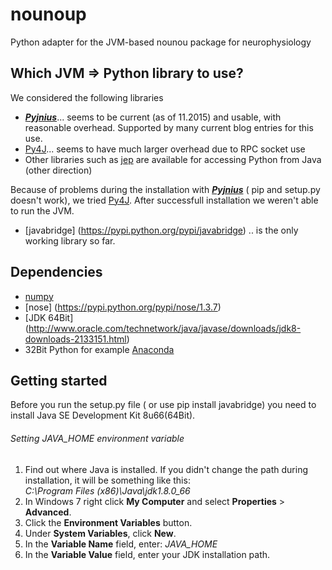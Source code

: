 # nounoup
Python adapter for the JVM-based nounou package for neurophysiology


## Which JVM => Python library to use?

We considered the following libraries

+  ___[Pyjnius](https://pyjnius.readthedocs.org/en/latest/)___... seems to be current (as of 11.2015) and usable, with reasonable overhead. Supported by many current blog entries for this use.
+  [Py4J](https://www.py4j.org/index.html)... seems to have much larger overhead due to RPC socket use
+  Other libraries such as [jep](https://pypi.python.org/pypi/jep) are available for accessing Python from Java (other direction)

Because of problems during the installation with ___[Pyjnius](https://pyjnius.readthedocs.org/en/latest/)___ ( pip and setup.py doesn't work), we tried [Py4J](https://www.py4j.org/index.html). After successfull installation we weren't able to run the JVM.

+ [javabridge] (https://pypi.python.org/pypi/javabridge) .. is the only working library so far.

## Dependencies
+ [numpy](https://pypi.python.org/pypi/numpy/1.10.1)
+ [nose] (https://pypi.python.org/pypi/nose/1.3.7)
+ [JDK 64Bit] (http://www.oracle.com/technetwork/java/javase/downloads/jdk8-downloads-2133151.html)
+ 32Bit Python for example [Anaconda](https://www.continuum.io/downloads)

## Getting started
Before you run the setup.py file ( or use pip install javabridge) you need to install Java SE Development Kit 8u66(64Bit).

###### Setting JAVA_HOME environment variable

1. Find out where Java is installed. If you didn't change the path during installation, it will be something like this:        
  *C:\Program Files (x86)\Java\jdk1.8.0_66*
3. In Windows 7 right click **My Computer** and select **Properties** > **Advanced**.
4. Click the **Environment Variables** button.
5. Under **System Variables**, click **New**.
6. In the **Variable Name** field, enter: 
  *JAVA_HOME*
7. In the **Variable Value** field, enter your JDK installation path.


